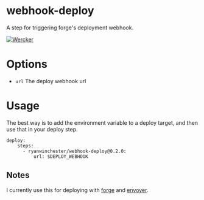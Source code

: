 # webhook-deploy

A step for triggering forge's deployment webhook.

[![Wercker](https://img.shields.io/wercker/ci/ryanwinchester/wercker-step-webhook-deploy.svg)]()

# Options

- `url` The deploy webhook url

# Usage

The best way is to add the environment variable to a deploy target, and then use that in your deploy step.

```
deploy:
    steps:
      - ryanwinchester/webhook-deploy@0.2.0:
          url: $DEPLOY_WEBHOOK

```

## Notes

I currently use this for deploying with [forge](https://forge.laravel.com) and [envoyer](https://envoyer.io).


